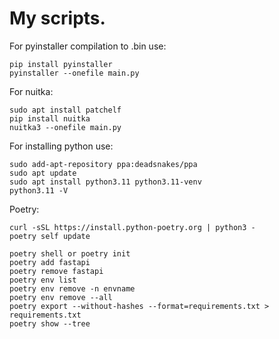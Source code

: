 # My scripts.
For pyinstaller compilation to .bin use:
```
pip install pyinstaller
pyinstaller --onefile main.py
```
For nuitka:
```
sudo apt install patchelf
pip install nuitka
nuitka3 --onefile main.py
```
For installing python use:
```
sudo add-apt-repository ppa:deadsnakes/ppa
sudo apt update
sudo apt install python3.11 python3.11-venv
python3.11 -V
```
Poetry:
```
curl -sSL https://install.python-poetry.org | python3 -
poetry self update

poetry shell or poetry init
poetry add fastapi
poetry remove fastapi
poetry env list
poetry env remove -n envname
poetry env remove --all
poetry export --without-hashes --format=requirements.txt > requirements.txt
poetry show --tree
```
